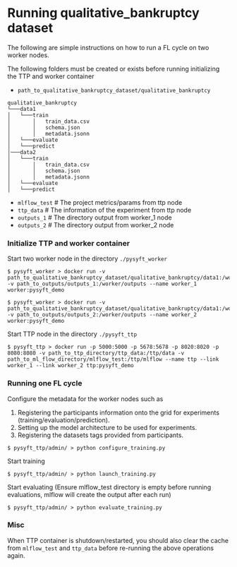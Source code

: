 # Running qualitative_bankruptcy dataset

The following are simple instructions on how to run a FL cycle on two worker nodes.

The following folders must be created or exists before running initializing the TTP and worker container
- `path_to_qualitative_bankruptcy_dataset/qualitative_bankruptcy`
```
qualitative_bankruptcy
└───data1
│   └───train
│       │   train_data.csv
│       │   schema.json
│       │   metadata.jsonn
│   └───evaluate
│   └───predict
│───data2
│   └───train
│       │   train_data.csv
│       │   schema.json
│       │   metadata.jsonn
│   └───evaluate
│   └───predict
```
- `mlflow_test` # The project metrics/params from ttp node
- `ttp_data` # The information of the experiment from ttp node
- `outputs_1` # The directory output from worker_1 node
- `outputs_2` # The directory output from worker_2 node


### Initialize TTP and worker container
Start two worker node in the directory `./pysyft_worker`
```
$ pysyft_worker > docker run -v path_to_qualitative_bankruptcy_dataset/qualitative_bankruptcy/data1:/worker/data -v path_to_outputs/outputs_1:/worker/outputs --name worker_1 worker:pysyft_demo

$ pysyft_worker > docker run -v path_to_qualitative_bankruptcy_dataset/qualitative_bankruptcy/data1:/worker/data -v path_to_outputs/outputs_2:/worker/outputs --name worker_2 worker:pysyft_demo
```

Start TTP node in the directory `./pysyft_ttp`
```
$ pysyft_ttp > docker run -p 5000:5000 -p 5678:5678 -p 8020:8020 -p 8080:8080 -v path_to_ttp_directory/ttp_data:/ttp/data -v path_to_ml_flow_directory/mlflow_test:/ttp/mlflow --name ttp --link worker_1 --link worker_2 ttp:pysyft_demo
```

### Running one FL cycle
Configure the metadata for the worker nodes such as 
1. Registering the participants information onto the grid for experiments (training/evaluation/prediction).
2. Setting up the model architecture to be used for experiments.
3. Registering the datasets tags provided from participants.
```
$ pysyft_ttp/admin/ > python configure_training.py
```

Start training
```
$ pysyft_ttp/admin/ > python launch_training.py
```

Start evaluating (Ensure mlflow_test directory is empty before running evaluations, mlflow will create the output after each run)
```
$ pysyft_ttp/admin/ > python evaluate_training.py
```

### Misc
When TTP container is shutdown/restarted, you should also clear the cache from `mlflow_test` and `ttp_data` before re-running the above operations again.
